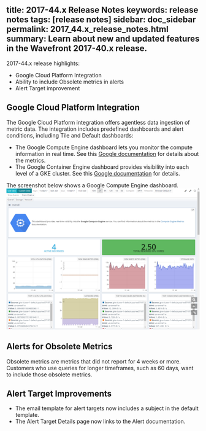 title: 2017-44.x Release Notes
keywords: release notes
tags: [release notes]
sidebar: doc_sidebar
permalink: 2017_44.x_release_notes.html
summary: Learn about new and updated features in the Wavefront 2017-40.x release.
---

2017-44.x release highlights: 
- Google Cloud Platform Integration 
- Ability to include Obsolete metrics in alerts
- Alert Target improvement

## Google Cloud Platform Integration 

The Google Cloud Platform integration offers agentless data ingestion of metric data. The integration includes predefined dashboards and alert conditions, including Tile and Default dashboards: 
* The Google Compute Engine dashboard lets you monitor the compute information in real time. See this [Google documentation](https://cloud.google.com/monitoring/api/metrics#gcp-compute) for details about the metrics.
* The Google Container Engine dashboard provides visibility into each level of a GKE cluster. See this [Google documentation](https://cloud.google.com/monitoring/api/metrics#gcp-container) for details. 

The screenshot below shows a Google Compute Engine dashboard. 
![Google Compute Engine Dashboard](images/GCE_dashboard.png)

## Alerts for Obsolete Metrics

Obsolete metrics are metrics that did not report for 4 weeks or more. Customers who use queries for longer timeframes, such as 60 days, want to include those obsolete metrics. 

## Alert Target Improvements

* The email template for alert targets now includes a subject in the default template.
* The Alert Target Details page now links to the Alert documentation. 
